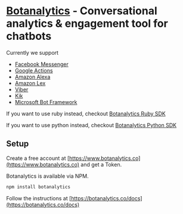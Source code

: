 # [Botanalytics](https://botanalytics.co) - Conversational analytics & engagement tool for chatbots

Currently we support


* [Facebook Messenger](https://botanalytics.co/docs#facebook-messenger)
* [Google Actions](https://botanalytics.co/docs#google-assistant)
* [Amazon Alexa](https://botanalytics.co/docs#amazon-alexa)
* [Amazon Lex](https://botanalytics.co/docs#amazon-lex)
* [Viber](https://botanalytics.co/docs#viber)
* [Kik](https://botanalytics.co/docs#kik)
* [Microsoft Bot Framework](https://botanalytics.co/docs#microsoft-bot-framework) 

If you want to use ruby instead, checkout [Botanalytics Ruby SDK](https://github.com/Botanalyticsco/botanalytics-ruby)

If you want to use python instead, checkout [Botanalytics Python SDK](https://github.com/Botanalyticsco/botanalytics-python)

## Setup

Create a free account at [https://www.botanalytics.co](https://www.botanalytics.co) and get a Token.

Botanalytics is available via NPM.

```bash
npm install botanalytics
```

Follow the instructions at [https://botanalytics.co/docs](https://botanalytics.co/docs)
